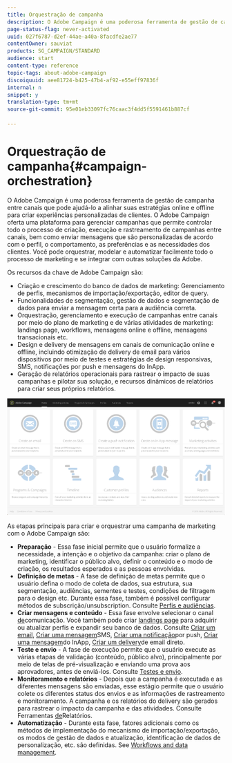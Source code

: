 ```yaml
---
title: Orquestração de campanha
description: O Adobe Campaign é uma poderosa ferramenta de gestão de campanha entre canais que pode ajudá-lo a alinhar suas estratégias online e offline para criar experiências personalizadas de clientes.
page-status-flag: never-activated
uuid: 027f6787-d2ef-44ae-a40a-8facdfe2ae77
contentOwner: sauviat
products: SG_CAMPAIGN/STANDARD
audience: start
content-type: reference
topic-tags: about-adobe-campaign
discoiquuid: aee81724-b425-47b4-af92-e55eff97836f
internal: n
snippet: y
translation-type: tm+mt
source-git-commit: 95e01eb33097fc76caac3f4dd5f5591461b887cf

---
```



# Orquestração de campanha{#campaign-orchestration}

O Adobe Campaign é uma poderosa ferramenta de gestão de campanha entre canais que pode ajudá-lo a alinhar suas estratégias online e offline para criar experiências personalizadas de clientes. O Adobe Campaign oferta uma plataforma para gerenciar campanhas que permite controlar todo o processo de criação, execução e rastreamento de campanhas entre canais, bem como enviar mensagens que são personalizadas de acordo com o perfil, o comportamento, as preferências e as necessidades dos clientes. Você pode orquestrar, modelar e automatizar facilmente todo o processo de marketing e se integrar com outras soluções da Adobe.

Os recursos da chave de Adobe Campaign são:

* Criação e crescimento do banco de dados de marketing: Gerenciamento de perfis, mecanismos de importação/exportação, editor de query.
* Funcionalidades de segmentação, gestão de dados e segmentação de dados para enviar a mensagem certa para a audiência correta.
* Orquestração, gerenciamento e execução de campanhas entre canais por meio do plano de marketing e de várias atividades de marketing: landings page, workflows, mensagens online e offline, mensagens transacionais etc.
* Design e delivery de mensagens em canais de comunicação online e offline, incluindo otimização de delivery de email para vários dispositivos por meio de testes e estratégias de design responsivas, SMS, notificações por push e mensagens do InApp.
* Geração de relatórios operacionais para rastrear o impacto de suas campanhas e pilotar sua solução, e recursos dinâmicos de relatórios para criar seus próprios relatórios.

![](assets/overview_home_page.png)

As etapas principais para criar e orquestrar uma campanha de marketing com o Adobe Campaign são:

* **Preparação** - Essa fase inicial permite que o usuário formalize a necessidade, a intenção e o objetivo da campanha: criar o plano de marketing, identificar o público alvo, definir o conteúdo e o modo de criação, os resultados esperados e as pessoas envolvidas.
* **Definição de metas** - A fase de definição de metas permite que o usuário defina o modo de coleta de dados, sua estrutura, sua segmentação, audiências, sementes e testes, condições de filtragem para o design etc. Durante essa fase, também é possível configurar métodos de subscrição/unsubscription. Consulte [Perfis e audiências](../../audiences/using/about-profiles.md).
* **Criar mensagens e conteúdo** - Essa fase envolve selecionar o canal [de](../../channels/using/discovering-communication-channels.md)comunicação. Você também pode criar [landings page](../../channels/using/getting-started-with-landing-pages.md) para adquirir ou atualizar perfis e expandir seu banco de dados. Consulte [Criar um email](../../channels/using/creating-an-email.md), [Criar uma mensagem](../../channels/using/creating-an-sms-message.md)SMS, [Criar uma notificação](../../channels/using/preparing-and-sending-a-push-notification.md)por push, [Criar uma mensagem](../../channels/using/about-in-app-messaging.md)do InApp, [Criar um delivery](../../channels/using/creating-the-direct-mail.md)de email direto.
* **Teste e envio** - A fase de execução permite que o usuário execute as várias etapas de validação (conteúdo, público alvo), principalmente por meio de telas de pré-visualização e enviando uma prova aos aprovadores, antes de enviá-los. Consulte [Testes e envio](../../sending/using/about-sending-messages-with-campaign.md).
* **Monitoramento e relatórios** - Depois que a campanha é executada e as diferentes mensagens são enviadas, esse estágio permite que o usuário colete os diferentes status dos envios e as informações de rastreamento e monitoramento. A campanha e os relatórios do delivery são gerados para rastrear o impacto da campanha e das atividades. Consulte Ferramentas [de](../../reporting/using/about-dynamic-reports.md)Relatórios.
* **Automatização** - Durante esta fase, fatores adicionais como os métodos de implementação do mecanismo de importação/exportação, os modos de gestão de dados e atualização, identificação de dados de personalização, etc. são definidas. See [Workflows and data management](../../automating/using/workflow-data-and-processes.md).

